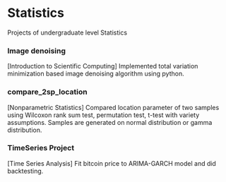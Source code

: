 # Statistics
Projects of undergraduate level Statistics 

### Image denoising
[Introduction to Scientific Computing]
Implemented total variation minimization based image denoising algorithm using python.

### compare_2sp_location
[Nonparametric Statistics]
Compared location parameter of two samples using Wilcoxon rank sum test, permutation test, t-test with variety assumptions.
Samples are generated on normal distribution or gamma distribution.

### TimeSeries Project
[Time Series Analysis]
Fit bitcoin price to ARIMA-GARCH model and did backtesting.
